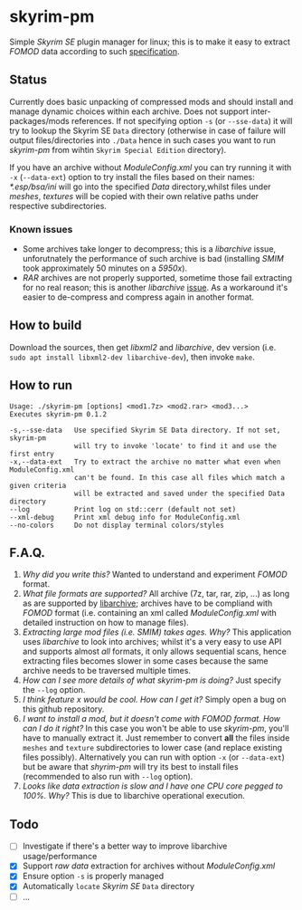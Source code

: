 # skyrim-pm
Simple *Skyrim SE* plugin manager for linux; this is to make it easy to extract _FOMOD_ data according to such [specification](https://fomod-docs.readthedocs.io/en/latest/tutorial.html).

## Status

Currently does basic unpacking of compressed mods and should install and manage dynamic choices within each archive. Does not support inter-packages/mods references. If not specifying option `-s` (or `--sse-data`) it will try to lookup the Skyrim SE `Data` directory (otherwise in case of failure will output files/directories into `./Data` hence in such cases you want to run _skyrim-pm_ from wihtin `Skyrim Special Edition` directory).

If you have an archive without _ModuleConfig.xml_ you can try running it with `-x` (`--data-ext`) option to try install the files based on their names: _*.esp/bsa/ini_ will go into the specified _Data_ directory,whilst files under _meshes_, _textures_ will be copied with their own relative paths under respective subdirectories.

### Known issues

* Some archives take longer to decompress; this is a _libarchive_ issue, unforutnately the performance of such archive is bad (installing _SMIM_ took approximately 50 minutes on a _5950x_).
* _RAR_ archives are not properly supported, sometime those fail extracting for no real reason; this is another _libarchive_ [issue](https://github.com/libarchive/libarchive/issues/1490). As a workaround it's easier to de-compress and compress again in another format.

## How to build

Download the sources, then get _libxml2_ and _libarchive_, dev version (i.e. `sudo apt install libxml2-dev libarchive-dev`), then invoke `make`.

## How to run
```
Usage: ./skyrim-pm [options] <mod1.7z> <mod2.rar> <mod3...>
Executes skyrim-pm 0.1.2

-s,--sse-data   Use specified Skyrim SE Data directory. If not set, skyrim-pm
                will try to invoke 'locate' to find it and use the first entry
-x,--data-ext   Try to extract the archive no matter what even when ModuleConfig.xml
                can't be found. In this case all files which match a given criteria
                will be extracted and saved under the specified Data directory
--log           Print log on std::cerr (default not set)
--xml-debug     Print xml debug info for ModuleConfig.xml
--no-colors     Do not display terminal colors/styles
```

## F.A.Q.

1. *Why did you write this?* Wanted to understand and experiment _FOMOD_ format.
2. *What file formats are supported?* All archive (7z, tar, rar, zip, ...) as long as are supported by [libarchive](https://www.libarchive.org/); archives have to be compliand with _FOMOD_ format (i.e. containing an xml called _ModuleConfig.xml_ with detailed instruction on how to manage files).
3. *Extracting large mod files (i.e. SMIM) takes ages. Why?* This application uses _libarchive_ to look into archives; whilst it's a very easy to use API and supports almost _all_ formats, it only allows sequential scans, hence extracting files becomes slower in some cases because the same archive needs to be traversed multiple times.
4. *How can I see more details of what *skyrim-pm* is doing?* Just specify the `--log` option.
5. *I think feature *x* would be cool. How can I get it?* Simply open a bug on this github repository.
6. *I want to install a mod, but it doesn't come with *FOMOD* format. How can I do it right?* In this case you won't be able to use *skyrim-pm*, you'll have to manually extract it. Just remember to convert **all** the files inside `meshes` and `texture` subdirectories to lower case (and replace existing files possibly). Alternatively you can run with option `-x` (or `--data-ext`) but be aware that _shyrim-pm_ will try its best to install files (recommended to also run with `--log` option).
7. *Looks like data extraction is slow and I have one CPU core pegged to 100%. Why?* This is due to libarchive operational execution.

## Todo

- [ ] Investigate if there's a better way to improve libarchive usage/performance
- [x] Support _raw data_ extraction for archives without _ModuleConfig.xml_
- [x] Ensure option `-s` is properly managed
- [x] Automatically `locate` *Skyrim SE* `Data` directory
- [ ] ...
